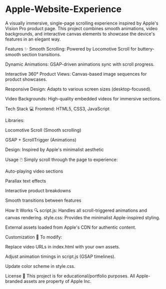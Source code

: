 # Apple-Website-Experience

A visually immersive, single-page scrolling experience inspired by Apple's Vision Pro product page. This project combines smooth animations, video backgrounds, and interactive canvas elements to showcase the device's features in an elegant way.

Features ✨
Smooth Scrolling: Powered by Locomotive Scroll for buttery-smooth section transitions.

Dynamic Animations: GSAP-driven animations sync with scroll progress.

Interactive 360° Product Views: Canvas-based image sequences for product showcases.

Responsive Design: Adapts to various screen sizes (desktop-focused).

Video Backgrounds: High-quality embedded videos for immersive sections.

Tech Stack 💻
Frontend: HTML5, CSS3, JavaScript

Libraries:

Locomotive Scroll (Smooth scrolling)

GSAP + ScrollTrigger (Animations)

Design: Inspired by Apple's minimalist aesthetic

Usage 🖱️
Simply scroll through the page to experience:

Auto-playing video sections

Parallax text effects

Interactive product breakdowns

Smooth transitions between features

How It Works 🔍
script.js: Handles all scroll-triggered animations and canvas rendering.
style.css: Provides the minimalist Apple-inspired styling.

External assets loaded from Apple's CDN for authentic content.

Customization 🎨
To modify:

Replace video URLs in index.html with your own assets.

Adjust animation timings in script.js (GSAP timelines).

Update color scheme in style.css.

License 📄
This project is for educational/portfolio purposes. All Apple-branded assets are property of Apple Inc.
